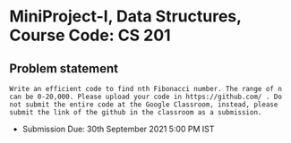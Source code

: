 # MiniProject-I, Data Structures, Course Code: CS 201

## Problem statement

    Write an efficient code to find nth Fibonacci number. The range of n can be 0-20,000. Please upload your code in https://github.com/ . Do not submit the entire code at the Google Classroom, instead, please submit the link of the github in the classroom as a submission.

- Submission Due: 30th September 2021 5:00 PM IST
